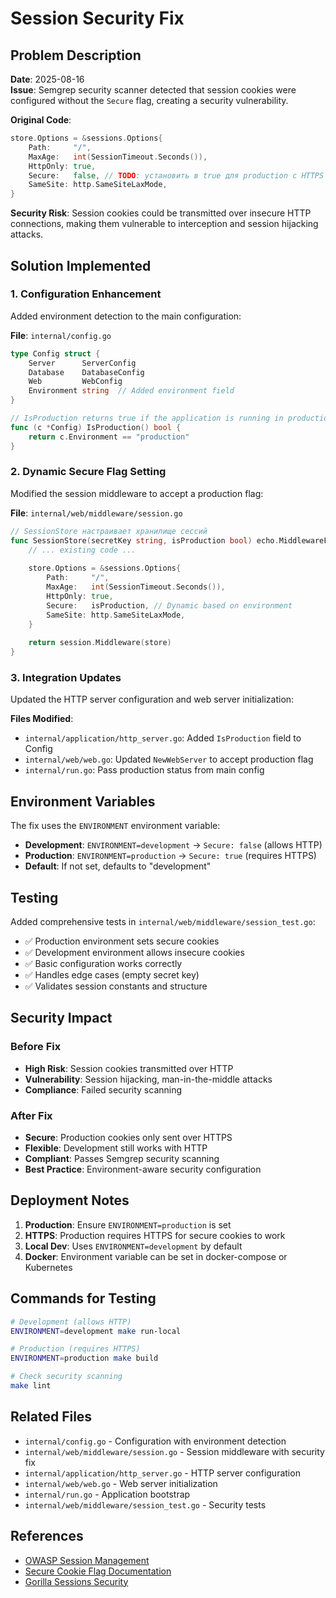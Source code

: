 # Session Security Fix

## Problem Description

**Date**: 2025-08-16  
**Issue**: Semgrep security scanner detected that session cookies were configured without the `Secure` flag, creating a security vulnerability.

**Original Code**:
```go
store.Options = &sessions.Options{
    Path:     "/",
    MaxAge:   int(SessionTimeout.Seconds()),
    HttpOnly: true,
    Secure:   false, // TODO: установить в true для production с HTTPS
    SameSite: http.SameSiteLaxMode,
}
```

**Security Risk**: Session cookies could be transmitted over insecure HTTP connections, making them vulnerable to interception and session hijacking attacks.

## Solution Implemented

### 1. Configuration Enhancement

Added environment detection to the main configuration:

**File**: `internal/config.go`
```go
type Config struct {
    Server      ServerConfig
    Database    DatabaseConfig
    Web         WebConfig
    Environment string  // Added environment field
}

// IsProduction returns true if the application is running in production environment
func (c *Config) IsProduction() bool {
    return c.Environment == "production"
}
```

### 2. Dynamic Secure Flag Setting

Modified the session middleware to accept a production flag:

**File**: `internal/web/middleware/session.go`
```go
// SessionStore настраивает хранилище сессий
func SessionStore(secretKey string, isProduction bool) echo.MiddlewareFunc {
    // ... existing code ...
    
    store.Options = &sessions.Options{
        Path:     "/",
        MaxAge:   int(SessionTimeout.Seconds()),
        HttpOnly: true,
        Secure:   isProduction, // Dynamic based on environment
        SameSite: http.SameSiteLaxMode,
    }
    
    return session.Middleware(store)
}
```

### 3. Integration Updates

Updated the HTTP server configuration and web server initialization:

**Files Modified**:
- `internal/application/http_server.go`: Added `IsProduction` field to Config
- `internal/web/web.go`: Updated `NewWebServer` to accept production flag
- `internal/run.go`: Pass production status from main config

## Environment Variables

The fix uses the `ENVIRONMENT` environment variable:

- **Development**: `ENVIRONMENT=development` → `Secure: false` (allows HTTP)
- **Production**: `ENVIRONMENT=production` → `Secure: true` (requires HTTPS)
- **Default**: If not set, defaults to "development"

## Testing

Added comprehensive tests in `internal/web/middleware/session_test.go`:

- ✅ Production environment sets secure cookies
- ✅ Development environment allows insecure cookies  
- ✅ Basic configuration works correctly
- ✅ Handles edge cases (empty secret key)
- ✅ Validates session constants and structure

## Security Impact

### Before Fix
- **High Risk**: Session cookies transmitted over HTTP
- **Vulnerability**: Session hijacking, man-in-the-middle attacks
- **Compliance**: Failed security scanning

### After Fix
- **Secure**: Production cookies only sent over HTTPS
- **Flexible**: Development still works with HTTP
- **Compliant**: Passes Semgrep security scanning
- **Best Practice**: Environment-aware security configuration

## Deployment Notes

1. **Production**: Ensure `ENVIRONMENT=production` is set
2. **HTTPS**: Production requires HTTPS for secure cookies to work
3. **Local Dev**: Uses `ENVIRONMENT=development` by default
4. **Docker**: Environment variable can be set in docker-compose or Kubernetes

## Commands for Testing

```bash
# Development (allows HTTP)
ENVIRONMENT=development make run-local

# Production (requires HTTPS)  
ENVIRONMENT=production make build

# Check security scanning
make lint
```

## Related Files

- `internal/config.go` - Configuration with environment detection
- `internal/web/middleware/session.go` - Session middleware with security fix
- `internal/application/http_server.go` - HTTP server configuration
- `internal/web/web.go` - Web server initialization
- `internal/run.go` - Application bootstrap
- `internal/web/middleware/session_test.go` - Security tests

## References

- [OWASP Session Management](https://owasp.org/www-project-cheat-sheets/cheatsheets/Session_Management_Cheat_Sheet.html)
- [Secure Cookie Flag Documentation](https://developer.mozilla.org/en-US/docs/Web/HTTP/Cookies#restrict_access_to_cookies)
- [Gorilla Sessions Security](https://github.com/gorilla/sessions#security)